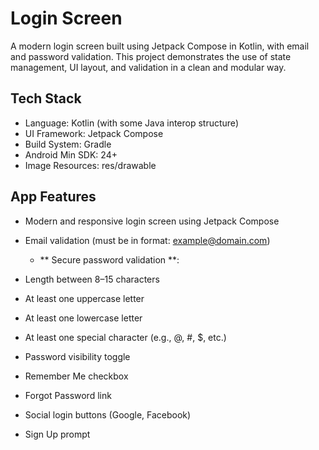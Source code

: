 # Login Screen
A modern login screen built using Jetpack Compose in Kotlin, with email and password validation. This project demonstrates the use of state management, UI layout, and validation in a clean and modular way.
## Tech Stack
* Language: Kotlin (with some Java interop structure)
* UI Framework: Jetpack Compose
* Build System: Gradle
* Android Min SDK: 24+
* Image Resources: res/drawable
## App Features
* Modern and responsive login screen using Jetpack Compose

* Email validation (must be in format: example@domain.com)

  * ** Secure password validation **:

* Length between 8–15 characters

* At least one uppercase letter

* At least one lowercase letter

* At least one special character (e.g., @, #, $, etc.)

* Password visibility toggle

* Remember Me checkbox

* Forgot Password link

* Social login buttons (Google, Facebook)

* Sign Up prompt
